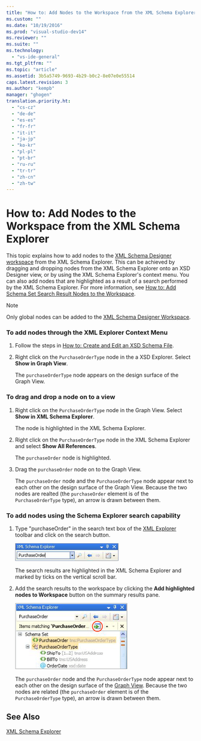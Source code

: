 ```yaml
---
title: "How to: Add Nodes to the Workspace from the XML Schema Explorer"
ms.custom: ""
ms.date: "10/19/2016"
ms.prod: "visual-studio-dev14"
ms.reviewer: ""
ms.suite: ""
ms.technology: 
  - "vs-ide-general"
ms.tgt_pltfrm: ""
ms.topic: "article"
ms.assetid: 3b5a5749-9693-4b29-b0c2-8e07e0e55514
caps.latest.revision: 3
ms.author: "kempb"
manager: "ghogen"
translation.priority.ht: 
  - "cs-cz"
  - "de-de"
  - "es-es"
  - "fr-fr"
  - "it-it"
  - "ja-jp"
  - "ko-kr"
  - "pl-pl"
  - "pt-br"
  - "ru-ru"
  - "tr-tr"
  - "zh-cn"
  - "zh-tw"
---
```

# How to: Add Nodes to the Workspace from the XML Schema Explorer
This topic explains how to add nodes to the [XML Schema Designer workspace](../xml-tools/xml-schema-designer-workspace.md) from the XML Schema Explorer. This can be achieved by dragging and dropping nodes from the XML Schema Explorer onto an XSD Designer view, or by using the XML Schema Explorer's context menu. You can also add nodes that are highlighted as a result of a search performed by the XML Schema Explorer. For more information, see [How to: Add Schema Set Search Result Nodes to the Workspace](../xml-tools/how-to--add-schema-set-search-result-nodes-to-the-workspace.md).  
  
> [!NOTE]
>  Only global nodes can be added to the [XML Schema Designer Workspace](../xml-tools/xml-schema-designer-workspace.md).  
  
### To add nodes through the XML Explorer Context Menu  
  
1.  Follow the steps in [How to: Create and Edit an XSD Schema File](../xml-tools/how-to--create-and-edit-an-xsd-schema-file.md).  
  
2.  Right click on the `PurchaseOrderType` node in the a XSD Explorer. Select **Show in Graph View**.  
  
     The `purchaseOrderType` node appears on the design surface of the Graph View.  
  
### To drag and drop a node on to a view  
  
1.  Right click on the `PurchaseOrderType` node in the Graph View. Select **Show in XML Schema Explorer**.  
  
     The node is highlighted in the XML Schema Explorer.  
  
2.  Right click on the `PurchaseOrderType` node in the XML Schema Explorer and select **Show All References**.  
  
     The `purchaseOrder` node is highlighted.  
  
3.  Drag the `purchaseOrder` node on to the Graph View.  
  
     The `purchaseOrder` node and the `PurchaseOrderType` node appear next to each other on the design surface of the Graph View. Because the two nodes are realted (the `purchaseOrder` element is of the `PurchaseOrderType` type), an arrow is drawn between them.  
  
### To add nodes using the Schema Explorer search capability  
  
1.  Type "purchaseOrder" in the search text box of the [XML Explorer](../xml-tools/xml-schema-explorer.md) toolbar and click on the search button.  
  
     ![XML Schema Explorer Keyword Search](../xml-tools/media/schemaexplorersearch.gif "SchemaExplorerSearch")  
  
     The search results are highlighted in the XML Schema Explorer and marked by ticks on the vertical scroll bar.  
  
2.  Add the search results to the workspace by clicking the **Add highlighted nodes to Workspace** button on the summary results pane.  
  
     ![XML Schema Explorer Search Result](../xml-tools/media/schemaexplorersearchresult.gif "SchemaExplorerSearchResult")  
  
     The `purchaseOrder` node and the `PurchaseOrderType` node appear next to each other on the design surface of the [Graph View](../xml-tools/graph-view.md). Because the two nodes are related (the `purchaseOrder` element is of the `PurchaseOrderType` type), an arrow is drawn between them.  
  
## See Also  
 [XML Schema Explorer](../xml-tools/xml-schema-explorer.md)